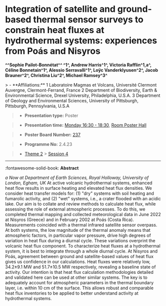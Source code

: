 # Integration of satellite and ground-based thermal sensor surveys to constrain heat fluxes at hydrothermal systems: experiences from Poás and Nisyros

**^^Sophie Pailot-Bonnétat^^ ^1^, Andrew Harris^1^, Victoria Rafflin^1,a^, Céline Bonnetain^1^, Alessio Serravalli^1^, Loÿc Vanderklyusen^2^, Jacob Brauner^2^, Christina Liu^2^, Michael Ramsey^3^**

<!-- more -->> - **Affiliations:** 1 Laboratoire Magmas et Volcans, Université Clermont Auvergne, Clermont-Ferrand, France 2 Department of Biodiversity, Earth & Environmental Science, Drexel University, Philadelphia, U.S.A. 3 Department of Geology and Environmental Sciences, University of Pittsburgh, Pittsburgh, Pennsylvania, U.S.A 

> - **Presentation type:** Poster

> - **Presentation time:** [Monday 16:30 - 18:30](../sessions_comparison.md#__tabbed_1_6), [Room Poster Hall](../maps_venue.md#__tabbed_1_1)

> - **Poster Board Number:** [237](../map_poster_boards.md#monday)

> - **Programme No:** 2.4.23

> - [Theme 2](../theme2.md) > [Session 4](../sessions/session-2-4.md)

--- 

:fontawesome-solid-book: **Abstract**

*a Now at Department of Earth Sciences, Royal Holloway, University of London, Egham, UK*
At active volcanic hydrothermal systems, enhanced heat flow results in surface heating and elevated heat flux densities. We consider heat transfer models for: (1) "dry" systems with soil heating and fumarolic activity, and (2) "wet" systems, i.e., a crater flooded with an acidic lake. Our aim is to collate and review methods to calculate heat flux, while assessing the role of external atmospheric processes. To do this, we completed thermal mapping and collected meteorological data in June 2022 at Nisyros (Greece) and in February 2002 at Poás (Costa Rica). Measurements coincided with a thermal infrared satellite sensor overpass.
At both systems, the low magnitude of the thermal anomaly means that atmospheric factors, in particular vapor pressure, drive high degrees of variation in heat flux during a diurnal cycle. These variations overprint the volcanic heat flux component. To characterize heat fluxes at a hydrothermal system, it is best to integrate through a whole diurnal cycle. At Nisyros and Poás, agreement between ground and satellite-based values of heat flux gives us confidence in our calculations. Heat fluxes were relatively low, 34.2±9.1 MW and 51.7±10.5 MW respectively, revealing a baseline state of activity.
Our intention is that heat flux calculation methodologies detailed and validated here can be used at other similar systems. The key is to adequately account for atmospheric parameters in the thermal boundary layer, i.e. within 10 cm of the surface. This allows robust and comparable heat flux inventories to be applied to better understand activity at hydrothermal systems.

